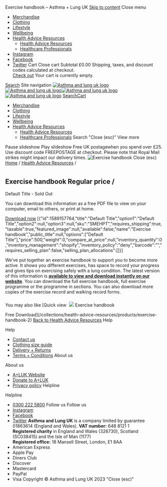 
Exercise handbook
– Asthma + Lung UK
[Skip to content](#MainContent)
Close menu
* [Merchandise](/collections/merchandise)
* [Clothing](/collections/new-shop-clothing)
* [Lifestyle](/collections/new-shop-lifestyle)
* [Wellbeing](/collections/health-wellbeing)
* [Health Advice Resources](/collections/health-advice-resources) 
	+ [Health Advice Resources](/collections/health-advice-resources)
	+ [Healthcare Professionals](/collections/new-shop-hcp)
* [Instagram](https://www.instagram.com/asthmaandlunguk/ "Asthma + Lung UK on Instagram")
* [Facebook](https://facebook.com/asthmalunguk "Asthma + Lung UK on Facebook")
* [Twitter](https://twitter.com/asthmalunguk "Asthma + Lung UK on Twitter")
Cart
Close cart
Subtotal
£0.00
 Shipping, taxes, and discount codes calculated at checkout.  
[Check out](/cart)
 Your cart is currently empty.
 
[Search](/search)
Site navigation
[![Asthma and lung uk logo](//cdn.shopify.com/s/files/1/0221/4446/files/ALUK_logo_600x598_8411cc76-579b-4754-8997-64a96989952e_140x.png?v=1645795184)
![Asthma and lung uk logo](//cdn.shopify.com/s/files/1/0221/4446/files/ALUK_logo_600x598_8411cc76-579b-4754-8997-64a96989952e_60x.png?v=1645795184)](/)[![Asthma and lung uk logo](//cdn.shopify.com/s/files/1/0221/4446/files/ALUK_logo_600x598_8411cc76-579b-4754-8997-64a96989952e_140x.png?v=1645795184)
![Asthma and lung uk logo](//cdn.shopify.com/s/files/1/0221/4446/files/ALUK_logo_600x598_8411cc76-579b-4754-8997-64a96989952e_60x.png?v=1645795184)](/)
[Search](/search)[Cart](/cart)
* [Merchandise](/collections/merchandise)
* [Clothing](/collections/new-shop-clothing)
* [Lifestyle](/collections/new-shop-lifestyle)
* [Wellbeing](/collections/health-wellbeing)
* [Health Advice Resources](/collections/health-advice-resources) 
	+ [Health Advice Resources](/collections/health-advice-resources)
	+ [Healthcare Professionals](/collections/new-shop-hcp)
Search
"Close (esc)"
 View more
 
Pause slideshow
Play slideshow
Free UK postagewhen you spend over £25. Use discount code FREEPOSTAGE at checkout. Please note that Royal Mail strikes might impact our delivery times.
![Exercise handbook]()
Close (esc)
[Home](/ "Back to the frontpage")
/
[Health Advice Resources](/collections/health-advice-resources)
/
# 
 Exercise handbook
Regular price
/
---
 Default Title - Sold Out
 
 You can download this information as a free PDF file to view on your computer, email to others, or print at home.
 
[Download now](https://cdn.shopify.com/s/files/1/0221/4446/files/Exercise_handbook_May22_C_C_Digital_Live.pdf?v=1674737639
)
 [{"id":1589157764,"title":"Default Title","option1":"Default Title","option2":null,"option3":null,"sku":"SMEHPT","requires\_shipping":true,"taxable":true,"featured\_image":null,"available":false,"name":"Exercise handbook","public\_title":null,"options":["Default Title"],"price":500,"weight":0,"compare\_at\_price":null,"inventory\_quantity":0,"inventory\_management":"shopify","inventory\_policy":"deny","barcode":"","requires\_selling\_plan":false,"selling\_plan\_allocations":[]}]
 
We’ve put together an exercise handbook to support you to become more active. It shows you different exercises, has space to record your progress and gives tips on exercising safely with a lung condition.
The latest version of this information is **[available to view and download instantly on our website](https://www.blf.org.uk/support-for-you/keep-active/your-exercise-handbook)**. You can download the full exercise handbook, full exercise programme or the programme in sections. You can also download more copies of the exercise record and walking record forms.
### 
 You may also like
[Quick view
![]()
![](//cdn.shopify.com/s/files/1/0221/4446/products/Exercise-handbook_A4_PRINT_926d9888-5c27-4a9b-b1ed-030274b00c51_400x.jpg?v=1655913643)
Exercise handbook
 
 Free Download](/collections/health-advice-resources/products/exercise-handbook-2)
[Back to Health Advice Resources](/collections/health-advice-resources) 
 Help
 
 Help
* [Contact us](/pages/new-shop-contact-us)
* [Clothing size guide](/pages/new-shop-clothing-size-guide)
* [Delivery + Returns](/pages/new-shop-delivery-and-returns)
* [Terms + Conditions](/pages/new-shop-terms-and-conditions)
 About us
 
 About us
* [A+LUK Website](https://www.asthmaandlung.org.uk/)
* [Donate to A+LUK](https://action.asthmaandlung.org.uk/page/99141/donate/1?ea.tracking.id=DonateAsk_ShopFooter)
* [Privacy policy](https://www.asthmaandlung.org.uk/policies)
 Helpline
 
 Helpline
* [0300 222 5800](tel:03002225800)
Follow us
 Follow us
* [Instagram](https://www.instagram.com/asthmaandlunguk/ "Asthma + Lung UK on Instagram")
* [Facebook](https://facebook.com/asthmalunguk "Asthma + Lung UK on Facebook")
* [Twitter](https://twitter.com/asthmalunguk "Asthma + Lung UK on Twitter")
**Asthma and Lung UK** is a company limited by guarantee 01863614 (England and Wales). **VAT number:** 648 8121 1  
**Registered charity** in England and Wales (326730), Scotland (SC038415) and the Isle of Man (1177)  
**Registered office:** 18 Mansell Street, London, E1 8AA
* American Express
* Apple Pay
* Diners Club
* Discover
* Mastercard
* PayPal
* Visa
Copyright © Asthma and Lung UK 2023
"Close (esc)"
